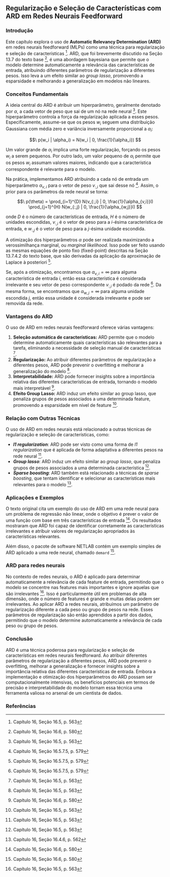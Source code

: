 ## Regularização e Seleção de Características com ARD em Redes Neurais Feedforward

### Introdução
Este capítulo explora o uso de **Automatic Relevancy Determination (ARD)** em redes neurais feedforward (MLPs) como uma técnica para regularização e seleção de características [^563]. ARD, que foi brevemente discutido na Seção 13.7 do texto base [^580], é uma abordagem bayesiana que permite que o modelo determine automaticamente a relevância das características de entrada, atribuindo diferentes parâmetros de regularização a diferentes pesos. Isso leva a um efeito similar ao *group lasso*, promovendo a esparsidade e melhorando a generalização em modelos não lineares.

### Conceitos Fundamentais
A ideia central do ARD é atribuir um hiperparâmetro, geralmente denotado por $\alpha$, a cada vetor de peso que sai de um nó na rede neural [^563]. Este hiperparâmetro controla a força da regularização aplicada a esses pesos. Especificamente, assume-se que os pesos $w_i$ seguem uma distribuição Gaussiana com média zero e variância inversamente proporcional a $\alpha_i$:

$$\
p(w_i | \alpha_i) = N(w_i | 0, \frac{1}{\alpha_i})
$$

Um valor grande de $\alpha_i$ implica uma forte regularização, forçando os pesos $w_i$ a serem pequenos. Por outro lado, um valor pequeno de $\alpha_i$ permite que os pesos $w_i$ assumam valores maiores, indicando que a característica correspondente é relevante para o modelo.

Na prática, implementamos ARD atribuindo a cada nó de entrada um hiperparâmetro $\alpha_{v,i}$ para o vetor de peso $v_{:,i}$ que sai desse nó [^579]. Assim, o prior para os parâmetros da rede neural se torna:

$$\
p(\theta) = \prod_{i=1}^{D} N(v_{:,i} | 0, \frac{1}{\alpha_{v,i}}I) \prod_{j=1}^{H} N(w_{:,j} | 0, \frac{1}{\alpha_{w,j}}I)
$$

onde $D$ é o número de características de entrada, $H$ é o número de unidades escondidas, $v_{:,i}$ é o vetor de peso para a $i$-ésima característica de entrada, e $w_{:,j}$ é o vetor de peso para a $j$-ésima unidade escondida.

A otimização dos hiperparâmetros $\alpha$ pode ser realizada maximizando a verossimilhança marginal, ou *marginal likelihood*. Isso pode ser feito usando as mesmas equações de ponto fixo (fixed-point) descritas na Seção 13.7.4.2 do texto base, que são derivadas da aplicação da aproximação de Laplace à posteriori [^579].

Se, após a otimização, encontramos que $\alpha_{v,i} = \infty$ para alguma característica de entrada $i$, então essa característica é considerada irrelevante e seu vetor de peso correspondente $v_{:,i}$ é podado da rede [^579]. Da mesma forma, se encontramos que $\alpha_{w,j} = \infty$ para alguma unidade escondida $j$, então essa unidade é considerada irrelevante e pode ser removida da rede.

### Vantagens do ARD

O uso de ARD em redes neurais feedforward oferece várias vantagens:

1.  **Seleção automática de características:** ARD permite que o modelo determine automaticamente quais características são relevantes para a tarefa, eliminando a necessidade de seleção manual de características [^563].
2.  **Regularização:** Ao atribuir diferentes parâmetros de regularização a diferentes pesos, ARD pode prevenir o overfitting e melhorar a generalização do modelo [^563].
3.  **Interpretabilidade:** ARD pode fornecer insights sobre a importância relativa das diferentes características de entrada, tornando o modelo mais interpretável [^580].
4. **Efeito Group Lasso:** ARD induz um efeito similar ao group lasso, que penaliza grupos de pesos associados a uma determinada feature, promovendo a esparsidade em nível de feature [^563].

### Relação com Outras Técnicas

O uso de ARD em redes neurais está relacionado a outras técnicas de regularização e seleção de características, como:

*   ***l1 regularization***: ARD pode ser visto como uma forma de *l1 regularization* que é aplicada de forma adaptativa a diferentes pesos na rede neural [^563].
*   ***Group lasso***: ARD induz um efeito similar ao *group lasso*, que penaliza grupos de pesos associados a uma determinada característica [^563].
*   ***Sparse boosting***: ARD também está relacionado a técnicas de *sparse boosting*, que tentam identificar e selecionar as características mais relevantes para o modelo [^562].

### Aplicações e Exemplos
O texto original cita um exemplo do uso de ARD em uma rede neural para um problema de regressão não linear, onde o objetivo é prever o valor de uma função com base em três características de entrada [^580]. Os resultados mostraram que ARD foi capaz de identificar corretamente as características irrelevantes e atribuir valores de regularização apropriados às características relevantes.

Além disso, o pacote de software NETLAB contém um exemplo simples de ARD aplicado a uma rede neural, chamado `demard` [^580].

### ARD para redes neurais
No contexto de redes neurais, o ARD é aplicado para determinar automaticamente a relevância de cada feature de entrada, permitindo que o modelo se concentre nas features mais importantes e ignore aquelas que são irrelevantes [^563]. Isso é particularmente útil em problemas de alta dimensão, onde o número de features é grande e muitas delas podem ser irrelevantes.
Ao aplicar ARD a redes neurais, atribuímos um parâmetro de regularização diferente a cada peso ou grupo de pesos na rede. Esses parâmetros de regularização são então aprendidos a partir dos dados, permitindo que o modelo determine automaticamente a relevância de cada peso ou grupo de pesos.

### Conclusão
ARD é uma técnica poderosa para regularização e seleção de características em redes neurais feedforward. Ao atribuir diferentes parâmetros de regularização a diferentes pesos, ARD pode prevenir o overfitting, melhorar a generalização e fornecer insights sobre a importância relativa das diferentes características de entrada. Embora a implementação e otimização dos hiperparâmetros do ARD possam ser computacionalmente intensivas, os benefícios potenciais em termos de precisão e interpretabilidade do modelo tornam essa técnica uma ferramenta valiosa no arsenal de um cientista de dados.

### Referências
[^563]: Capítulo 16, Seção 16.5, p. 563
[^580]: Capítulo 16, Seção 16.6, p. 580
[^579]: Capítulo 16, Seção 16.5.7.5, p. 579
[^562]: Capítulo 16, Seção 16.4.6, p. 562

<!-- END -->
